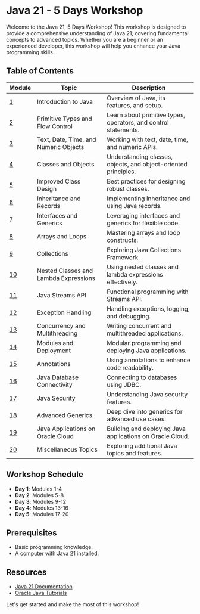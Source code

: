 # Java 21 - 5 Days Workshop

Welcome to the Java 21, 5 Days Workshop! This workshop is designed to provide a comprehensive understanding of Java 21, covering fundamental concepts to advanced topics. Whether you are a beginner or an experienced developer, this workshop will help you enhance your Java programming skills.

## Table of Contents

| Module | Topic | Description |
|--------|-------|-------------|
| [1](modules/introduction-to-java.md) | Introduction to Java | Overview of Java, its features, and setup. |
| [2](modules/primitive-types-and-flow-control.md) | Primitive Types and Flow Control | Learn about primitive types, operators, and control statements. |
| [3](modules/text-date-time-numeric.md) | Text, Date, Time, and Numeric Objects | Working with text, date, time, and numeric APIs. |
| [4](modules/classes-and-objects.md) | Classes and Objects | Understanding classes, objects, and object-oriented principles. |
| [5](modules/improved-class-design.md) | Improved Class Design | Best practices for designing robust classes. |
| [6](modules/inheritance-and-records.md) | Inheritance and Records | Implementing inheritance and using Java records. |
| [7](modules/interfaces-and-generics.md) | Interfaces and Generics | Leveraging interfaces and generics for flexible code. |
| [8](modules/arrays-and-loops.md) | Arrays and Loops | Mastering arrays and loop constructs. |
| [9](modules/collections.md) | Collections | Exploring Java Collections Framework. |
| [10](modules/nested-classes-and-lambdas.md) | Nested Classes and Lambda Expressions | Using nested classes and lambda expressions effectively. |
| [11](modules/streams-api.md) | Java Streams API | Functional programming with Streams API. |
| [12](modules/exception-handling.md) | Exception Handling | Handling exceptions, logging, and debugging. |
| [13](modules/concurrency-and-multithreading.md) | Concurrency and Multithreading | Writing concurrent and multithreaded applications. |
| [14](modules/modules-and-deployment.md) | Modules and Deployment | Modular programming and deploying Java applications. |
| [15](modules/annotations.md) | Annotations | Using annotations to enhance code readability. |
| [16](modules/jdbc.md) | Java Database Connectivity | Connecting to databases using JDBC. |
| [17](modules/java-security.md) | Java Security | Understanding Java security features. |
| [18](modules/advanced-generics.md) | Advanced Generics | Deep dive into generics for advanced use cases. |
| [19](modules/java-cloud-applications.md) | Java Applications on Oracle Cloud | Building and deploying Java applications on Oracle Cloud. |
| [20](modules/miscellaneous-topics.md) | Miscellaneous Topics | Exploring additional Java topics and features. |

## Workshop Schedule

- **Day 1**: Modules 1-4
- **Day 2**: Modules 5-8
- **Day 3**: Modules 9-12
- **Day 4**: Modules 13-16
- **Day 5**: Modules 17-20

## Prerequisites

- Basic programming knowledge.
- A computer with Java 21 installed.

## Resources

- [Java 21 Documentation](https://docs.oracle.com/en/java/)
- [Oracle Java Tutorials](https://docs.oracle.com/javase/tutorial/)

Let's get started and make the most of this workshop!
